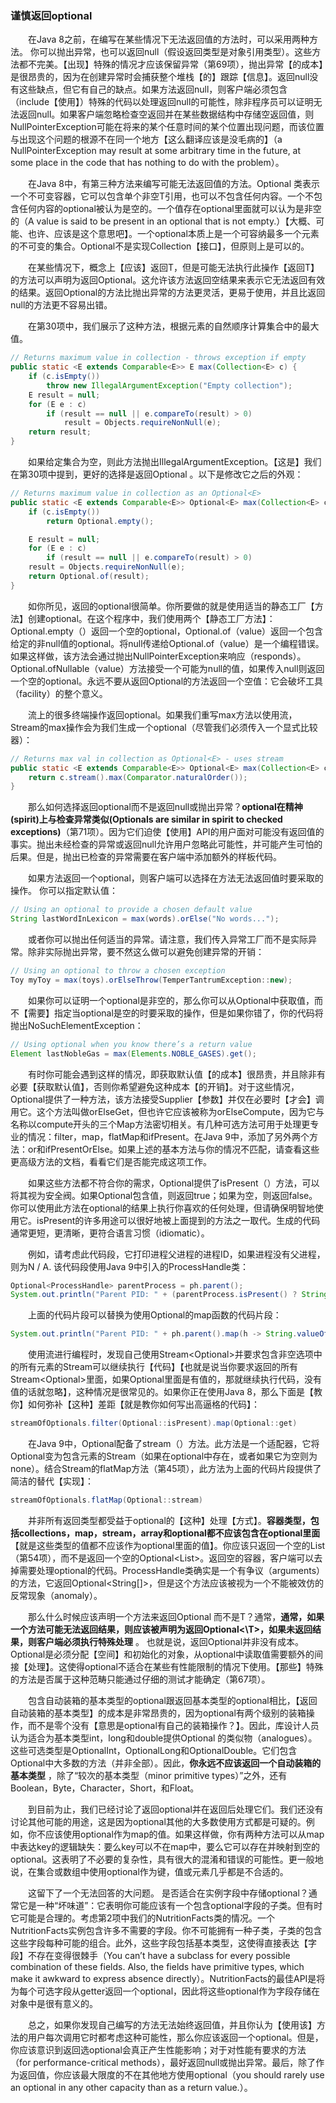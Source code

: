 ### 谨慎返回optional

&emsp;&emsp;在Java 8之前，在编写在某些情况下无法返回值的方法时，可以采用两种方法。 你可以抛出异常，也可以返回null（假设返回类型是对象引用类型）。这些方法都不完美。【出现】特殊的情况才应该保留异常（第69项），抛出异常【的成本】是很昂贵的，因为在创建异常时会捕获整个堆栈【的】跟踪【信息】。返回null没有这些缺点，但它有自己的缺点。如果方法返回null，则客户端必须包含（include【使用】）特殊的代码以处理返回null的可能性，除非程序员可以证明无法返回null。如果客户端忽略检查空返回并在某些数据结构中存储空返回值，则NullPointerException可能在将来的某个任意时间的某个位置出现问题，而该位置与出现这个问题的根源不在同一个地方【这么翻译应该是没毛病的】（a NullPointerException may result at some arbitrary time in the future, at some place in the code that has nothing to do with the problem）。

&emsp;&emsp;在Java 8中，有第三种方法来编写可能无法返回值的方法。Optional <T>类表示一个不可变容器，它可以包含单个非空T引用，也可以不包含任何内容。一个不包含任何内容的optional被认为是空的。一个值存在optional里面就可以认为是非空的（A value is said to be present in an optional that is not empty.）【大概、可能、也许、应该是这个意思吧】。一个optional本质上是一个可容纳最多一个元素的不可变的集合。Optional<T>不是实现Collection<T>【接口】，但原则上是可以的。

&emsp;&emsp;在某些情况下，概念上【应该】返回T，但是可能无法执行此操作【返回T】的方法可以声明为返回Optional<T>。这允许该方法返回空结果来表示它无法返回有效的结果。返回Optional的方法比抛出异常的方法更灵活，更易于使用，并且比返回null的方法更不容易出错。

&emsp;&emsp;在第30项中，我们展示了这种方法，根据元素的自然顺序计算集合中的最大值。

```java
// Returns maximum value in collection - throws exception if empty
public static <E extends Comparable<E>> E max(Collection<E> c) {
    if (c.isEmpty())
        throw new IllegalArgumentException("Empty collection");
    E result = null;
    for (E e : c)
        if (result == null || e.compareTo(result) > 0)
            result = Objects.requireNonNull(e);
    return result;
}
```

&emsp;&emsp;如果给定集合为空，则此方法抛出IllegalArgumentException。【这是】我们在第30项中提到，更好的选择是返回Optional <E>。以下是修改它之后的外观：

```java
// Returns maximum value in collection as an Optional<E>
public static <E extends Comparable<E>> Optional<E> max(Collection<E> c) {
    if (c.isEmpty())
        return Optional.empty();

    E result = null;
    for (E e : c)
        if (result == null || e.compareTo(result) > 0)
    result = Objects.requireNonNull(e);
    return Optional.of(result);
}
```

&emsp;&emsp;如你所见，返回的optional很简单。你所要做的就是使用适当的静态工厂【方法】创建optional。在这个程序中，我们使用两个【静态工厂方法】：Optional.empty（）返回一个空的optional，Optional.of（value）返回一个包含给定的非null值的optional。将null传递给Optional.of（value）是一个编程错误。如果这样做，该方法会通过抛出NullPointerException来响应（responds）。Optional.ofNullable（value）方法接受一个可能为null的值，如果传入null则返回一个空的optional。永远不要从返回Optional的方法返回一个空值：它会破坏工具（facility）的整个意义。

&emsp;&emsp;流上的很多终端操作返回optional。如果我们重写max方法以使用流，Stream的max操作会为我们生成一个optional（尽管我们必须传入一个显式比较器）：

```java
// Returns max val in collection as Optional<E> - uses stream
public static <E extends Comparable<E>> Optional<E> max(Collection<E> c) {
    return c.stream().max(Comparator.naturalOrder());
}
```

&emsp;&emsp;那么如何选择返回optional而不是返回null或抛出异常？**optional在精神(spirit)上与检查异常类似(Optionals are similar in spirit to checked exceptions)**（第71项）。因为它们迫使【使用】API的用户面对可能没有返回值的事实。抛出未经检查的异常或返回null允许用户忽略此可能性，并可能产生可怕的后果。但是，抛出已检查的异常需要在客户端中添加额外的样板代码。

&emsp;&emsp;如果方法返回一个optional，则客户端可以选择在方法无法返回值时要采取的操作。 你可以指定默认值：

```java
// Using an optional to provide a chosen default value
String lastWordInLexicon = max(words).orElse("No words...");
```

&emsp;&emsp;或者你可以抛出任何适当的异常。请注意，我们传入异常工厂而不是实际异常。除非实际抛出异常，要不然这么做可以避免创建异常的开销：

```java
// Using an optional to throw a chosen exception
Toy myToy = max(toys).orElseThrow(TemperTantrumException::new);
```

&emsp;&emsp;如果你可以证明一个optional是非空的，那么你可以从Optional中获取值，而不【需要】指定当optional是空的时要采取的操作，但是如果你错了，你的代码将抛出NoSuchElementException：

```java
// Using optional when you know there’s a return value
Element lastNobleGas = max(Elements.NOBLE_GASES).get();
```

&emsp;&emsp;有时你可能会遇到这样的情况，即获取默认值【的成本】很昂贵，并且除非有必要【获取默认值】，否则你希望避免这种成本【的开销】。对于这些情况，Optional提供了一种方法，该方法接受Supplier<T>【参数】并仅在必要时【才会】调用它。这个方法叫做orElseGet，但也许它应该被称为orElseCompute，因为它与名称以compute开头的三个Map方法密切相关。有几种可选方法可用于处理更专业的情况：filter，map，flatMap和ifPresent。在Java 9中，添加了另外两个方法：or和ifPresentOrElse。如果上述的基本方法与你的情况不匹配，请查看这些更高级方法的文档，看看它们是否能完成这项工作。

&emsp;&emsp;如果这些方法都不符合你的需求，Optional提供了isPresent（）方法，可以将其视为安全阀。如果Optional包含值，则返回true；如果为空，则返回false。你可以使用此方法在optional的结果上执行你喜欢的任何处理，但请确保明智地使用它。isPresent的许多用途可以很好地被上面提到的方法之一取代。生成的代码通常更短，更清晰，更符合语言习惯（idiomatic）。

&emsp;&emsp;例如，请考虑此代码段，它打印进程父进程的进程ID，如果进程没有父进程，则为N / A. 该代码段使用Java 9中引入的ProcessHandle类：

```java
Optional<ProcessHandle> parentProcess = ph.parent();
System.out.println("Parent PID: " + (parentProcess.isPresent() ? String.valueOf(parentProcess.get().pid()) : "N/A"));
```

&emsp;&emsp;上面的代码片段可以替换为使用Optional的map函数的代码片段：

```java
System.out.println("Parent PID: " + ph.parent().map(h -> String.valueOf(h.pid())).orElse("N/A"));
```

&emsp;&emsp;使用流进行编程时，发现自己使用Stream<Optional<T>>并要求包含非空选项中的所有元素的Stream<T>可以继续执行【代码】【也就是说当你要求返回的所有Stream<Optional<T>>里面，如果Optional里面是有值的，那就继续执行代码，没有值的话就忽略】，这种情况是很常见的。如果你正在使用Java 8，那么下面是【教你】如何弥补【这种】差距【就是教你如何写出高逼格的代码】：

```java
streamOfOptionals.filter(Optional::isPresent).map(Optional::get)
```

&emsp;&emsp;在Java 9中，Optional配备了stream（）方法。此方法是一个适配器，它将Optional变为包含元素的Stream（如果在optional中存在，或者如果它为空则为none）。结合Stream的flatMap方法（第45项），此方法为上面的代码片段提供了简洁的替代【实现】：

```java
streamOfOptionals.flatMap(Optional::stream)
```

&emsp;&emsp;并非所有返回类型都受益于optional的【这种】处理【方式】。**容器类型，包括collections，map，stream，array和optional都不应该包含在optional里面**【就是这些类型的值都不应该作为optional里面的值】。你应该只返回一个空的List <T>（第54项），而不是返回一个空的Optional<List<T>>。返回空的容器，客户端可以去掉需要处理optional的代码。ProcessHandle类确实是一个有争议（arguments）的方法，它返回Optional<String[]>，但是这个方法应该被视为一个不能被效仿的反常现象（anomaly）。

&emsp;&emsp;那么什么时候应该声明一个方法来返回Optional <T>而不是T？通常，**通常，如果一个方法可能无法返回结果，则应该被声明为返回Optional<\T>，如果未返回结果，则客户端必须执行特殊处理** 。 也就是说，返回Optional<T>并非没有成本。Optional是必须分配【空间】和初始化的对象，从optional中读取值需要额外的间接【处理】。这使得optional不适合在某些有性能限制的情况下使用。【那些】特殊的方法是否属于这种范畴只能通过仔细的测试才能确定（第67项）。

&emsp;&emsp;包含自动装箱的基本类型的optional跟返回基本类型的optional相比，【返回自动装箱的基本类型】的成本是非常昂贵的，因为optional有两个级别的装箱操作，而不是零个没有【意思是optional有自己的装箱操作？】。因此，库设计人员认为适合为基本类型int，long和double提供Optional <T>的类似物（analogues）。这些可选类型是OptionalInt，OptionalLong和OptionalDouble。它们包含Optional<T>中大多数的方法（并非全部）。因此，**你永远不应该返回一个自动装箱的基本类型** ，除了“较次的基本类型（minor primitive types）”之外，还有Boolean，Byte，Character，Short，和Float。

&emsp;&emsp;到目前为止，我们已经讨论了返回optional并在返回后处理它们。我们还没有讨论其他可能的用途，这是因为optional其他的大多数使用方式都是可疑的。例如，你不应该使用optional作为map的值。如果这样做，你有两种方法可以从map中表达key的逻辑缺失：要么key可以不在map中，要么它可以存在并映射到空的optional。这表明了不必要的复杂性，具有很大的混淆和错误的可能性。更一般地说，在集合或数组中使用optional作为键，值或元素几乎都是不合适的。

&emsp;&emsp;这留下了一个无法回答的大问题。 是否适合在实例字段中存储optional？通常它是一种“坏味道”：它表明你可能应该有一个包含optional字段的子类。但有时它可能是合理的。考虑第2项中我们的NutritionFacts类的情况。一个NutritionFacts实例包含许多不需要的字段。你不可能拥有一种子类，子类的包含这些字段每种可能的组合。此外，这些字段包括基本类型，这使得直接表达【字段】不存在变得很棘手（You can’t have a subclass for every possible combination of these fields. Also, the fields have primitive types, which make it awkward to express absence directly）。NutritionFacts的最佳API是将为每个可选字段从getter返回一个optional，因此将这些optional作为字段存储在对象中是很有意义的。

&emsp;&emsp;总之，如果你发现自己编写的方法无法始终返回值，并且你认为【使用该】方法的用户每次调用它时都考虑这种可能性，那么你应该返回一个optional。但是，你应该意识到返回选optional会真正产生性能影响；对于对性能有要求的方法（for performance-critical methods），最好返回null或抛出异常。最后，除了作为返回值，你应该最大限度的不在其他地方使用optional（you should rarely use an optional in any other capacity than as a return value.）。